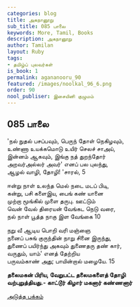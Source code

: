 ```yaml
---
categories: blog
title: அகநானூறு
sub_title: 085 பாலை
keywords: More, Tamil, Books
description: அகநானூறு
author: Tamilan
layout: Ruby
tags:
- தமிழ்ப் புலவர்கள்
is_book: 1
permalink: agananooru_90
featured: /images/noolkal_96_6.png
order: 90
nool_publiser: இசையினி குழுமம்
---
```



## 085 பாலை

'நல் நுதல் பசப்பவும், பெருந் தோள் நெகிழவும்,  
உண்ணா உயக்கமொடு உயிர் செலச் சாஅய்,  
இன்னம் ஆகவும், இங்கு நத் துறந்தோர்  
அறவர்அல்லர் அவர்' எனப் பல புலந்து,  
ஆழல் வாழி, தோழி! 'சாரல், 5

ஈன்று நாள் உலந்த மெல் நடை மடப் பிடி,  
கன்று, பசி களைஇய, பைங் கண் யானை  
முற்றா மூங்கில் முளை தருபு. ஊட்டும்  
வென் வேல் திரையன் வேங்கட நெடு வரை,  
நல் நாள் பூத்த நாகு இள வேங்கை 10

நறு வீ ஆடிய பொறி வரி மஞ்ஞை  
நனைப் பசுங் குருந்தின் நாறு சினை இருந்து,  
துணைப் பயிர்ந்து அகவும் துணைதரு தண் கார்,  
வருதும், யாம்' எனத் தேற்றிய  
பருவம்காண் அது; பாயின்றால் மழையே. 15

**தலைமகன் பிரிய, வேறுபட்ட தலைமகளைத் தோழி  
வற்புறுத்தியது.- காட்டூர் கிழார் மகனார் கண்ணனார்**

[அடுத்த பக்கம்](agananooru_91)